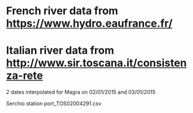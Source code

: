 # French river data from https://www.hydro.eaufrance.fr/
# Italian river data from http://www.sir.toscana.it/consistenza-rete

2 dates interpolated for Magra on 02/01/2015 and 03/01/2015

Serchio station port_TOS02004291.csv
